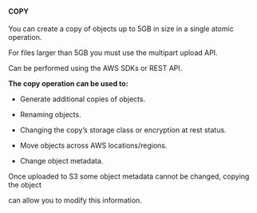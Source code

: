 #### COPY


You can create a copy of objects up to 5GB in size in a single atomic operation.


For files larger than 5GB you must use the multipart upload API.


Can be performed using the AWS SDKs or REST API.


**The copy operation can be used to:**


- Generate additional copies of objects.

- Renaming objects.

- Changing the copy’s storage class or encryption at rest status.

- Move objects across AWS locations/regions.

- Change object metadata.


Once uploaded to S3 some object metadata cannot be changed, copying the object

can allow you to modify this information.

